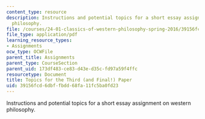 ```yaml
---
content_type: resource
description: Instructions and potential topics for a short essay assignment on western
  philosophy.
file: /courses/24-01-classics-of-western-philosophy-spring-2016/39156fcd6dbffbdd68fa11fc5ba0fd23_MIT24_01S16_Paper3.pdf
file_type: application/pdf
learning_resource_types:
- Assignments
ocw_type: OCWFile
parent_title: Assignments
parent_type: CourseSection
parent_uid: 173df483-ce83-d43e-d35c-fd97a59f4ffc
resourcetype: Document
title: Topics for the Third (and Final!) Paper
uid: 39156fcd-6dbf-fbdd-68fa-11fc5ba0fd23
---
```

Instructions and potential topics for a short essay assignment on western philosophy.

